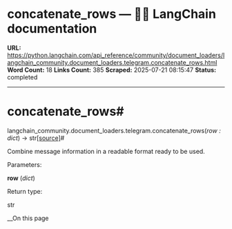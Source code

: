 # concatenate_rows — 🦜🔗 LangChain  documentation

**URL:** https://python.langchain.com/api_reference/community/document_loaders/langchain_community.document_loaders.telegram.concatenate_rows.html
**Word Count:** 18
**Links Count:** 385
**Scraped:** 2025-07-21 08:15:47
**Status:** completed

---

# concatenate\_rows\#

langchain\_community.document\_loaders.telegram.concatenate\_rows\(_row : dict_\) → str[\[source\]](https://python.langchain.com/api_reference/_modules/langchain_community/document_loaders/telegram.html#concatenate_rows)\#     

Combine message information in a readable format ready to be used.

Parameters:     

**row** \(_dict_\)

Return type:     

str

__On this page